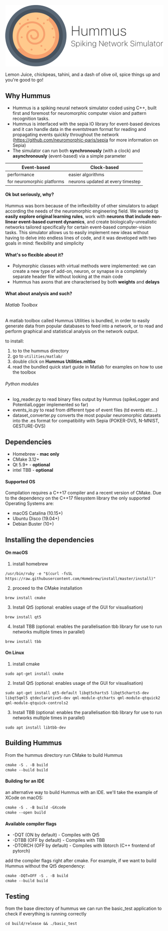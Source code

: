 ![Logo](resources/hummus_logo.png)

Lemon Juice, chickpeas, tahini, and a dash of olive oil, spice things up and you're good to go!

## Why Hummus
* Hummus is a spiking neural network simulator coded using C++, built first and foremost for neuromorphic computer vision and pattern recognition tasks.
* Hummus is interfaced with the sepia IO library for event-based devices and it can handle data in the eventstream format for reading and propagating events quickly throughout the network (https://github.com/neuromorphic-paris/sepia for more information on Sepia)
* The simulator can run both **synchronously** (with a clock) and **asynchronously** (event-based) via a simple parameter

Event-based | Clock-based
------------|------------------
performance | easier algorithms
for neuromorphic platforms | neurons updated at every timestep

#### **Ok but seriously, why?**
Hummus was born because of the inflexibility of other simulators to adapt according the needs of the neuromorphic engineering field. We wanted tp **easily explore original learning rules**, work with **neurons that include non-linear event-based current dynamics**, and create biologically-unrealistic networks tailored specifically for certain event-based computer-vision tasks. This simulator allows us to easily implement new ideas without having to delve into endless lines of code, and it was developed with two goals in mind: flexibility and simplicity

#### **What's so flexible about it?**
* Polymorphic classes with virtual methods were implemented: we can create a new type of add-on, neuron, or synapse in a completely separate header file without looking at the main code
* Hummus has axons that are characterised by both **weights** and **delays**

#### **What about analysis and such?**

###### Matlab Toolbox
A matlab toolbox called Hummus Utilities is bundled, in order to easily generate data from popular databases to feed into a network, or to read and perform graphical and statistical analysis on the network output.

to install:

1. to to the hummus directory
2. go to ``utilities/matlab/``
3. double click on **Hummus Utilities.mltbx**
4. read the bundled quick start guide in Matlab for examples on how to use the toolbox

###### Python modules
* log_reader.py to read binary files output by Hummus (spikeLogger and PotentialLogger implemented so far)
* events_io.py to read from different type of event files (td events etc...)
* dataset_converter.py converts the most popular neuromorphic datasets into the .es format for compatibility with Sepia (POKER-DVS, N-MNIST, GESTURE-DVS)

## Dependencies
* Homebrew    - **mac only**
* CMake 3.12+
* Qt 5.9+     - **optional**
* intel TBB   - **optional**

#### **Supported OS**
Compilation requires a C++17 compiler and a recent version of CMake. Due to the dependency on the C++17 filesystem library the only supported Operating Systems are:
* macOS Catalina (10.15+)
* Ubuntu Disco (19.04+)
* Debian Buster (10+)

## Installing the dependencies

#### **On macOS**

1. install homebrew
~~~~
/usr/bin/ruby -e "$(curl -fsSL https://raw.githubusercontent.com/Homebrew/install/master/install)"
~~~~

2. proceed to the CMake installation
~~~~
brew install cmake
~~~~

3. Install Qt5 (optional: enables usage of the GUI for visualisation)
~~~~
brew install qt5
~~~~

4. Install TBB (optional: enables the parallelisation tbb library for use to run networks multiple times in parallel)
~~~~
brew install tbb
~~~~

#### **On Linux**

1. install cmake
~~~~
sudo apt-get install cmake
~~~~

2. Install Qt5 (optional: enables usage of the GUI for visualisation)
~~~~
sudo apt-get install qt5-default libqt5charts5 libqt5charts5-dev libqt5qml5 qtdeclarative5-dev qml-module-qtcharts qml-module-qtquick2 qml-module-qtquick-controls2
~~~~

3. Install TBB (optional: enables the parallelisation tbb library for use to run networks multiple times in parallel)
~~~~
sudo apt install libtbb-dev
~~~~

## Building Hummus

From the hummus directory run CMake to build Hummus
~~~~
cmake -S . -B build
cmake --build build
~~~~

#### **Building for an IDE**
an alternative way to build Hummus with an IDE. we'll take the example of XCode on macOS:
~~~~
cmake -S . -B build -GXcode
cmake --open build
~~~~

#### **Available compiler flags**
* -DQT (ON by default) - Compiles with Qt5
* -DTBB (OFF by default) - Compiles with TBB
* -DTORCH (OFF by default) - Compiles with libtorch (C++ frontend of pytorch)

add the compiler flags right after cmake. For example, if we want to build Hummus without the Qt5 dependency:
~~~~
cmake -DQT=OFF -S . -B build
cmake --build build
~~~~

## Testing
from the base directory of hummus we can run the basic_test application to check if everything is running correctly
~~~~
cd build/release && ./basic_test
~~~~
